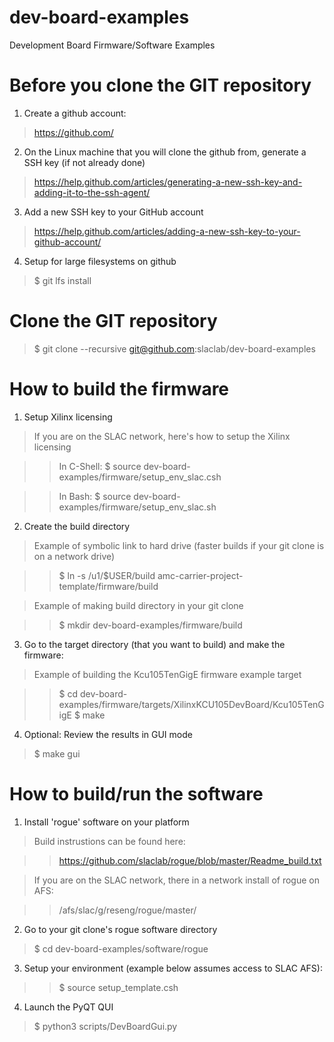 # dev-board-examples

Development Board Firmware/Software Examples

# Before you clone the GIT repository

1) Create a github account:
> https://github.com/

2) On the Linux machine that you will clone the github from, generate a SSH key (if not already done)
> https://help.github.com/articles/generating-a-new-ssh-key-and-adding-it-to-the-ssh-agent/

3) Add a new SSH key to your GitHub account
> https://help.github.com/articles/adding-a-new-ssh-key-to-your-github-account/

4) Setup for large filesystems on github
> $ git lfs install

# Clone the GIT repository
> $ git clone --recursive git@github.com:slaclab/dev-board-examples

# How to build the firmware 

1) Setup Xilinx licensing

> If you are on the SLAC network, here's how to setup the Xilinx licensing

>> In C-Shell: $ source dev-board-examples/firmware/setup_env_slac.csh

>> In Bash:    $ source dev-board-examples/firmware/setup_env_slac.sh


2) Create the build directory

> Example of symbolic link to hard drive (faster builds if your git clone is on a network drive)

>> $ ln -s /u1/$USER/build amc-carrier-project-template/firmware/build

> Example of making build directory in your git clone

>> $ mkdir dev-board-examples/firmware/build

3) Go to the target directory (that you want to build) and make the firmware:

> Example of building the Kcu105TenGigE firmware example target

>> $ cd dev-board-examples/firmware/targets/XilinxKCU105DevBoard/Kcu105TenGigE
>> $ make

4) Optional: Review the results in GUI mode
> $ make gui

# How to build/run the software 

1) Install 'rogue' software on your platform

> Build instrustions can be found here:

>> https://github.com/slaclab/rogue/blob/master/Readme_build.txt

> If you are on the SLAC network, there in a network install of rogue on AFS:
 
>> /afs/slac/g/reseng/rogue/master/

2) Go to your git clone's rogue software directory

> $ cd dev-board-examples/software/rogue

3) Setup your environment (example below assumes access to SLAC AFS):

>> $ source  setup_template.csh

4) Launch the PyQT QUI

> $ python3 scripts/DevBoardGui.py 

